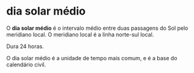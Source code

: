 # dia solar médio

O **dia solar médio** é o intervalo médio entre duas passagens do Sol pelo meridiano local.
O meridiano local é a linha norte-sul local.

Dura 24 horas.

O dia solar médio é a unidade de tempo mais comum, e é a base do calendário civil.